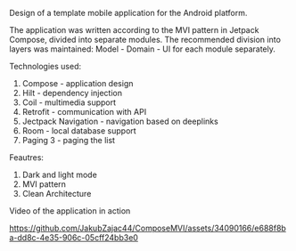 Design of a template mobile application for the Android platform.

The application was written according to the MVI pattern in Jetpack Compose, divided into separate modules. 
The recommended division into layers was maintained: Model - Domain - UI for each module separately.

Technologies used:
1. Compose - application design
2. Hilt - dependency injection
3. Coil - multimedia support
4. Retrofit - communication with API
5. Jectpack Navigation - navigation based on deeplinks
6. Room - local database support
7. Paging 3 - paging the list

Feautres:
1. Dark and light mode
2. MVI pattern
3. Clean Architecture
   
Video of the application in action

https://github.com/JakubZajac44/ComposeMVI/assets/34090166/e688f8ba-dd8c-4e35-906c-05cff24bb3e0

